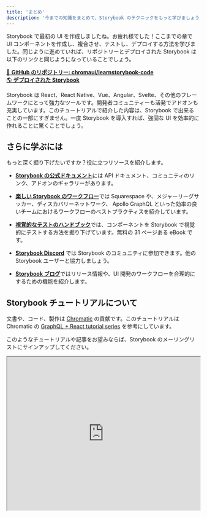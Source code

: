 ```yaml
---
title: 'まとめ'
description: '今までの知識をまとめて、Storybook のテクニックをもっと学びましょう'
---
```


Storybook で最初の UI を作成しましたね。お疲れ様でした！ここまでの章で UI コンポーネントを作成し、複合させ、テストし、デプロイする方法を学びました。同じように進めていれば、リポジトリーとデプロイされた Storybook は以下のリンクと同じようになっていることでしょう。

[📕 **GitHub のリポジトリー: chromaui/learnstorybook-code**](https://github.com/chromaui/learnstorybook-code)
<br/>
[🌎 **デプロイされた Storybook**](https://master--5ccbe484c994280020b6d128.chromatic.com)

Storybook は React、React Native、Vue、Angular、Svelte、その他のフレームワークにとって強力なツールです。開発者コミュニティーも活発でアドオンも充実しています。このチュートリアルで紹介した内容は、Storybook で出来ることの一部にすぎません。一度 Storybook を導入すれば、強固な UI を効率的に作れることに驚くことでしょう。

## さらに学ぶには

もっと深く掘り下げたいですか？役に立つリソースを紹介します。

- [**Storybook の公式ドキュメント**](https://storybook.js.org/docs/angular/get-started/introduction)には API ドキュメント、コミュニティのリンク、アドオンのギャラリーがあります。

- [**楽しい Storybook のワークフロー**](https://www.chromatic.com/blog/the-delightful-storybook-workflow)では Squarespace や、メジャーリーグサッカー、ディスカバリーネットワーク、 Apollo GraphQL といった効率の良いチームにおけるワークフローのベストプラクティスを紹介しています。

- [**視覚的なテストのハンドブック**](https://storybook.js.org/tutorials/visual-testing-handbook/)では、コンポーネントを Storybook で視覚的にテストする方法を掘り下げています。無料の 31 ページある eBook です。

- [**Storybook Discord**](https://discord.gg/UUt2PJb) では Storybook のコミュニティに参加できます。他の Storybook ユーザーと協力しましょう。

- [**Storybook ブログ**](https://medium.com/storybookjs)ではリリース情報や、UI 開発のワークフローを合理的にするための機能を紹介します。

## Storybook チュートリアルについて

文書や、コード、製作は [Chromatic](https://www.chromatic.com/?utm_source=storybook_website&utm_medium=link&utm_campaign=storybook) の貢献です。このチュートリアルは Chromatic の [GraphQL + React tutorial series](https://www.chromatic.com/blog/graphql-react-tutorial-part-1-6) を参考にしています。

このようなチュートリアルや記事をお望みならば、Storybook のメーリングリストにサインアップしてください。

<iframe style="height:400px;width:100%;max-width:800px;margin:0px auto;" src="https://upscri.be/d42fc0?as_embed"></iframe>
